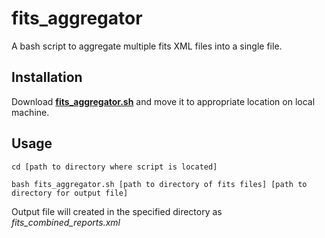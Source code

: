 # fits_aggregator
A bash script to aggregate multiple fits XML files into a single file.

## Installation

Download **[fits_aggregator.sh](https://raw.githubusercontent.com/NCSU-Libraries/fits_aggregator/master/fits_aggregator.sh)** and move it to appropriate location on local machine.

## Usage
```
cd [path to directory where script is located]

bash fits_aggregator.sh [path to directory of fits files] [path to directory for output file]
```

Output file will created in the specified directory as *fits_combined_reports.xml*

